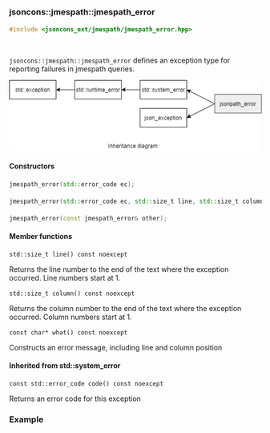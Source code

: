 ### jsoncons::jmespath::jmespath_error

```cpp
#include <jsoncons_ext/jmespath/jmespath_error.hpp>
```

<br>

`jsoncons::jmespath::jmespath_error` defines an exception type for reporting failures in jmespath queries.

![jmespath_error](diagrams/jmespath_error.png)

#### Constructors
```cpp
jmespath_error(std::error_code ec);

jmespath_error(std::error_code ec, std::size_t line, std::size_t column);

jmespath_error(const jmespath_error& other);
```
#### Member functions

    std::size_t line() const noexcept
Returns the line number to the end of the text where the exception occurred.
Line numbers start at 1.

    std::size_t column() const noexcept
Returns the column number to the end of the text where the exception occurred.
Column numbers start at 1.

    const char* what() const noexcept
Constructs an error message, including line and column position

#### Inherited from std::system_error

    const std::error_code code() const noexcept
Returns an error code for this exception

### Example



